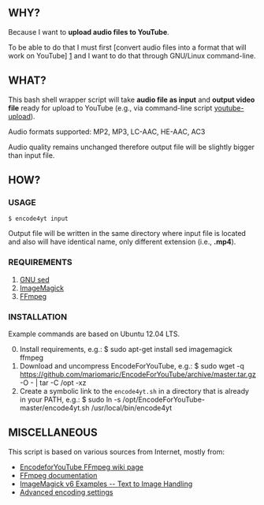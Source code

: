 ## WHY?

Because I want to **upload audio files to YouTube**.

To be able to do that I must first [convert audio files into a format that will work on YouTube] [1] and I want to do that through GNU/Linux command-line.

## WHAT?

This bash shell wrapper script will take **audio file as input** and **output video file** ready for upload to YouTube (e.g., via command-line script [youtube-upload](https://code.google.com/p/youtube-upload/ "youtube-upload")).

Audio formats supported: MP2, MP3, LC-AAC, HE-AAC, AC3

Audio quality remains unchanged therefore output file will be slightly bigger than input file.

## HOW?

### USAGE

    $ encode4yt input

Output file will be written in the same directory where input file is located and also will have identical name, only different extension (i.e., **.mp4**).

### REQUIREMENTS

1. [GNU sed](http://www.gnu.org/software/sed/ "GNU sed")
2. [ImageMagick](http://www.imagemagick.org/ "ImageMagick")
3. [FFmpeg](http://ffmpeg.org/ "FFmpeg")

### INSTALLATION

Example commands are based on Ubuntu 12.04 LTS.

0. Install requirements, e.g.:
    $ sudo apt-get install sed imagemagick ffmpeg
1. Download and uncompress EncodeForYouTube, e.g.:
    $ sudo wget -q https://github.com/mariomaric/EncodeForYouTube/archive/master.tar.gz -O - | tar -C /opt -xz
2. Create a symbolic link to the `encode4yt.sh` in a directory that is already in your PATH, e.g.:
    $ sudo ln -s /opt/EncodeForYouTube-master/encode4yt.sh /usr/local/bin/encode4yt

## MISCELLANEOUS

This script is based on various sources from Internet, mostly from:

- [EncodeforYouTube FFmpeg wiki page](https://trac.ffmpeg.org/wiki/EncodeforYouTube "How to Encode Videos for YouTube and other Video Sharing Sites")
- [FFmpeg documentation](http://ffmpeg.org/ffmpeg-all.html "FFmpeg documentation")
- [ImageMagick v6 Examples -- Text to Image Handling](http://www.imagemagick.org/Usage/text/ "ImageMagick v6 Examples -- Text to Image Handling")
- [Advanced encoding settings](https://support.google.com/youtube/answer/1722171?hl=en&ref_topic=2888648 "Advanced encoding settings @ YouTube upload instructions and settings help")

[1]: https://support.google.com/youtube/answer/1696878?hl=en&ref_topic=2888648
    "Upload audio or image files @ YouTube upload instructions and settings help"
